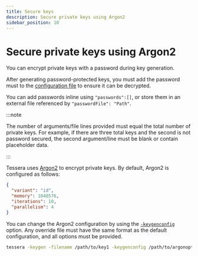 ```yaml
---
title: Secure keys
description: Secure private keys using Argon2
sidebar_position: 10
---
```


# Secure private keys using Argon2

You can encrypt private keys with a password during key generation.

After generating password-protected keys, you must add the password must to the [configuration file](../Tessera.md) to ensure it can be decrypted.

You can add passwords inline using `"passwords":[]`, or store them in an external file referenced by `"passwordFile": "Path"`.

:::note

The number of arguments/file lines provided must equal the total number of private keys. For example, if there are three total keys and the second is not password secured, the second argument/line must be blank or contain placeholder data.

:::

Tessera uses [Argon2] to encrypt private keys. By default, Argon2 is configured as follows:

```json
{
  "variant": "id",
  "memory": 1048576,
  "iterations": 10,
  "parallelism": 4
}
```

You can change the Argon2 configuration by using the [`-keygenconfig`](../../../Reference/CLI/CLI-Subcommands.md#argonconfig-keygenconfig) option. Any override file must have the same format as the default configuration, and all options must be provided.

```bash
tessera -keygen -filename /path/to/key1 -keygenconfig /path/to/argonoptions.json
```

[Argon2]: https://github.com/P-H-C/phc-winner-argon2

